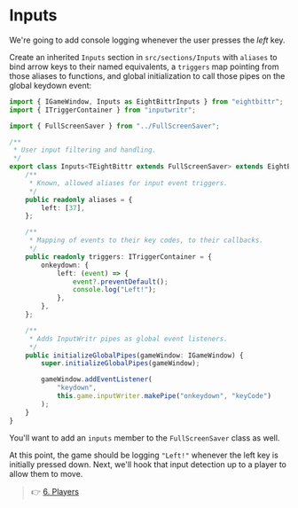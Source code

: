 # Inputs

We're going to add console logging whenever the user presses the _left_ key.

Create an inherited `Inputs` section in `src/sections/Inputs` with `aliases` to bind arrow keys to their named equivalents, a `triggers` map pointing from those aliases to functions, and global initialization to call those pipes on the global keydown event:

```ts
import { IGameWindow, Inputs as EightBittrInputs } from "eightbittr";
import { ITriggerContainer } from "inputwritr";

import { FullScreenSaver } from "../FullScreenSaver";

/**
 * User input filtering and handling.
 */
export class Inputs<TEightBittr extends FullScreenSaver> extends EightBittrInputs<TEightBittr> {
    /**
     * Known, allowed aliases for input event triggers.
     */
    public readonly aliases = {
        left: [37],
    };

    /**
     * Mapping of events to their key codes, to their callbacks.
     */
    public readonly triggers: ITriggerContainer = {
        onkeydown: {
            left: (event) => {
                event?.preventDefault();
                console.log("Left!");
            },
        },
    };

    /**
     * Adds InputWritr pipes as global event listeners.
     */
    public initializeGlobalPipes(gameWindow: IGameWindow) {
        super.initializeGlobalPipes(gameWindow);

        gameWindow.addEventListener(
            "keydown",
            this.game.inputWriter.makePipe("onkeydown", "keyCode")
        );
    }
}
```

You'll want to add an `inputs` member to the `FullScreenSaver` class as well.

At this point, the game should be logging `"Left!"` whenever the left key is initially pressed down.
Next, we'll hook that input detection up to a player to allow them to move.

> 👉 [6. Players](./6.%20Players.md)

